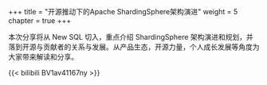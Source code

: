 +++
title = "开源推动下的Apache ShardingSphere架构演进"
weight = 5
chapter = true
+++

本次分享将从 New SQL 切入，重点介绍 ShardingSphere 架构演进和规划，并落到开源与贡献者的关系与发展。从产品生态，开源力量，个人成长发展等角度为大家带来解读和分享。

{{< bilibili BV1av41167ny >}}